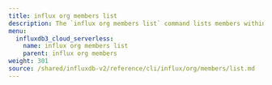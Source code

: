 ```yaml
---
title: influx org members list
description: The `influx org members list` command lists members within an organization in InfluxDB.
menu:
  influxdb3_cloud_serverless:
    name: influx org members list
    parent: influx org members
weight: 301
source: /shared/influxdb-v2/reference/cli/influx/org/members/list.md
---
```


<!-- The content of this file is at 
// SOURCE content/shared/influxdb-v2/reference/cli/influx/org/members/list.md-->
